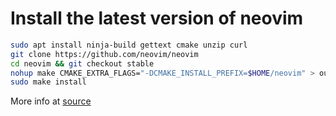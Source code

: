 # Install the latest version of neovim

```bash
sudo apt install ninja-build gettext cmake unzip curl
git clone https://github.com/neovim/neovim
cd neovim && git checkout stable
nohup make CMAKE_EXTRA_FLAGS="-DCMAKE_INSTALL_PREFIX=$HOME/neovim" > output.log 2>&1 &
sudo make install
```
More info at [source](https://forums.raspberrypi.com/viewtopic.php?t=367119)
